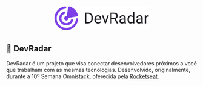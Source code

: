 <h1 align="center">
    <img alt="Devradar" title="DevRadar" src="./assets/devradar.svg" width="250px" />
</h1>

## :memo: DevRadar
DevRadar é um projeto que visa conectar desenvolvedores próximos a você que trabalham com as mesmas tecnologias. 
Desenvolvido, originalmente, durante a 10º Semana Omnistack, oferecida pela [Rocketseat](https://rocketseat.com.br/).

